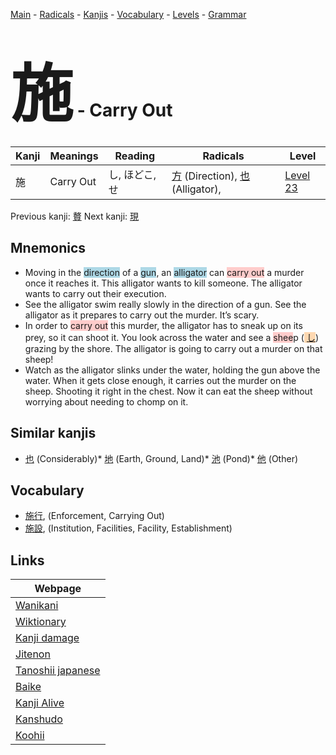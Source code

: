 <style> bigfont {font-size: 100px}</style>
[Main](../README.md) -
[Radicals](../radicals.md) -
[Kanjis](../kanjis.md) -
[Vocabulary](../vocabulary.md) -
[Levels](../levels.md) -
[Grammar](../grammar.md)
# <bigfont> 施</bigfont> - Carry Out 

| Kanji | Meanings | Reading | Radicals | Level |
| --- | --- | --- | --- | --- |
| 施 | Carry Out | し, ほどこ, せ | [方](../radicals/方.md) (Direction), [也](../radicals/也.md) (Alligator),  | [Level 23](../levels/wk_level23.md) |

Previous kanji: [贅](贅.md) Next kanji: [現](現.md) 

## Mnemonics
 * Moving in the <span style="background-color:#ADD8E6"> direction</span> of a <span style="background-color:#ADD8E6"> gun</span>, an <span style="background-color:#ADD8E6"> alligator</span> can <span style="background-color:#ffcccb"> carry out</span> a murder once it reaches it. This alligator wants to kill someone. The alligator wants to carry out their execution.
* See the alligator swim really slowly in the direction of a gun. See the alligator as it prepares to carry out the murder. It’s scary.
* In order to <span style="background-color:#ffcccb"> carry out</span> this murder, the alligator has to sneak up on its prey, so it can shoot it. You look across the water and see a <span style="background-color:#ffcccb"> shee</span>p (<span style="background-color:#fed8b1"> [し](https://jisho.org/search/し)</span>) grazing by the shore. The alligator is going to carry out a murder on that sheep!
* Watch as the alligator slinks under the water, holding the gun above the water. When it gets close enough, it carries out the murder on the sheep. Shooting it right in the chest. Now it can eat the sheep without worrying about needing to chomp on it.


## Similar kanjis
 * [也](也.md) (Considerably)* [地](地.md) (Earth, Ground, Land)* [池](池.md) (Pond)* [他](他.md) (Other)


## Vocabulary
 * [施行](../vocabulary/施.md), (Enforcement, Carrying Out)
* [施設](../vocabulary/施.md), (Institution, Facilities, Facility, Establishment)



## Links 

| Webpage |
| --- |
| [Wanikani          ](https://www.wanikani.com/kanji/施) |
| [Wiktionary        ](https://en.wiktionary.org/wiki/施) |
| [Kanji damage      ](http://www.kanjidamage.com/kanji/search?utf8=✓&q=施) |
| [Jitenon           ](https://jitenon.com/kanji/施) |
| [Tanoshii japanese ](https://www.tanoshiijapanese.com/dictionary/kanji.cfm?k=施) |
| [Baike             ](https://baike.baidu.com/item/施) |
| [Kanji Alive       ](https://app.kanjialive.com/施) |
| [Kanshudo          ](https://www.kanshudo.com/searchmn?q=施) |
| [Koohii            ](https://kanji.koohii.com/study/kanji/施) |
